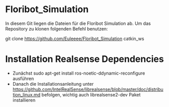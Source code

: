# Floribot_Simulation

In diesem Git liegen die Dateien für die Floribot Simulation ab.
Um das Repository zu klonen folgenden Befehl benutzen:

  git clone https://github.com/Euleeee/Floribot_Simulation catkin_ws


# Installation Realsense Dependencies

-	Zunächst sudo apt-get install ros-noetic-ddynamic-reconfigure ausführen
-	Danach die Installationsanleitung unter https://github.com/IntelRealSense/librealsense/blob/master/doc/distribution_linux.md befolgen, wichtig auch librealsense2-dev Paket installieren
